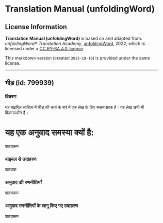 # Translation Manual (unfoldingWord)

## License Information

**Translation Manual (unfoldingWord)** is based on and adapted from: _unfoldingWord® Translation Academy_, [unfoldingWord](https://unfoldingword.org/utw), 2022, which is licensed under a [CC BY-SA 4.0 license](https://creativecommons.org/licenses/by-sa/4.0/legalcode.en).

This markdown version (created `2025-10-16`) is provided under the same license.



--------------------------------

## भीड़ (id: 799939)

### विवरण

यह बाइबिल साहित्य में भीड़ की चर्चा के बारे में एक लेख के लिए स्थानधारक है। यह लेख अभी भी विकासाधीन है।

यह एक अनुवाद समस्या क्यों है:
=============================

पाठ्यक्रम

### बाइबल से उदाहरण

पाठ्यांश

### अनुवाद की रणनीतियाँ

पाठ्यक्रम

### अनुवाद रणनीतियों के लागू किए गए उदाहरण

पाठ्यक्रम



